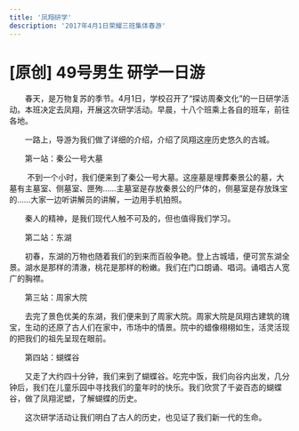 ```yaml
---
title: '凤翔研学'
description: '2017年4月1日荣耀三班集体春游'
---
```


# [原创] 49号男生 研学一日游

　　春天，是万物复苏的季节。4月1日，学校召开了“探访周秦文化”的一日研学活动。本班决定去凤翔，开展这次研学活动。早晨，十八个班乘上各自的班车，前往各地。

　　一路上，导游为我们做了详细的介绍，介绍了凤翔这座历史悠久的古城。

　　第一站：秦公一号大墓

　　   不到一个小时，我们便来到了秦公一号大墓。这座墓是埋葬秦景公的墓，大墓有主墓室、侧墓室、匣殉……主墓室是存放秦景公的尸体的，侧墓室是存放珠宝的……大家一边听讲解员的讲解，一边用手机拍照。

　　秦人的精神，是我们现代人触不可及的，但也值得我们学习。

　　第二站：东湖

　　初春，东湖的万物也随着我们的到来而百般争艳。登上古城墙，便可赏东湖全景。湖水是那样的清澈，桃花是那样的粉嫩。我们在门口朗诵、唱词。诵唱古人宽广的胸襟。

　　第三站：周家大院

　　去完了景色优美的东湖，我们便来到了周家大院。周家大院是凤翔古建筑的瑰宝，生动的还原了古人们在家中，市场中的情景。院中的蜡像栩栩如生，活灵活现的把我们的祖先呈现在眼前。

　　第四站：蝴蝶谷

　　又走了大约四十分钟，我们来到了蝴蝶谷。吃完中饭，我们向谷内出发，几分钟后，我们在儿童乐园中寻找我们的童年时的快乐。我们欣赏了千姿百态的蝴蝶谷，做了凤翔泥塑，了解蝴蝶的历史。

　　这次研学活动让我们明白了古人的历史，也见证了我们新一代的生命。